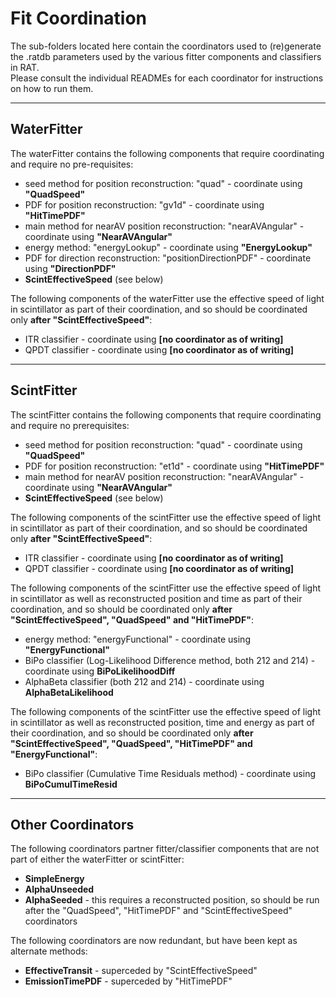 # Fit Coordination
The sub-folders located here contain the coordinators used to (re)generate the .ratdb parameters used by the various fitter components and classifiers in RAT.    
Please consult the individual READMEs for each coordinator for instructions on how to run them.  

-------------------------

## WaterFitter

The waterFitter contains the following components that require coordinating and require no pre-requisites:  

- seed method for position reconstruction: "quad" - coordinate using **"QuadSpeed"**
- PDF for position reconstruction: "gv1d" - coordinate using **"HitTimePDF"**
- main method for nearAV position reconstruction: "nearAVAngular" - coordinate using **"NearAVAngular"**
- energy method: "energyLookup" - coordinate using **"EnergyLookup"**
- PDF for direction reconstruction: "positionDirectionPDF" - coordinate using **"DirectionPDF"**
- **ScintEffectiveSpeed** (see below)

The following components of the waterFitter use the effective speed of light in scintillator as part of their coordination, and so should be coordinated only **after "ScintEffectiveSpeed"**:  

- ITR classifier - coordinate using **[no coordinator as of writing]**
- QPDT classifier - coordinate using **[no coordinator as of writing]**

-------------------------

## ScintFitter

The scintFitter contains the following components that require coordinating and require no prerequisites:  

- seed method for position reconstruction: "quad" - coordinate using **"QuadSpeed"**
- PDF for position reconstruction: "et1d" - coordinate using **"HitTimePDF"**
- main method for nearAV position reconstruction: "nearAVAngular" - coordinate using **"NearAVAngular"**
- **ScintEffectiveSpeed** (see below)

The following components of the scintFitter use the effective speed of light in scintillator as part of their coordination, and so should be coordinated only **after "ScintEffectiveSpeed"**:  

- ITR classifier - coordinate using **[no coordinator as of writing]**
- QPDT classifier - coordinate using **[no coordinator as of writing]**

The following components of the scintFitter use the effective speed of light in scintillator as well as reconstructed position and time as part of their coordination, and so should be coordinated only **after "ScintEffectiveSpeed", "QuadSpeed" and "HitTimePDF"**:  

- energy method: "energyFunctional" - coordinate using **"EnergyFunctional"**
- BiPo classifier (Log-Likelihood Difference method, both 212 and 214) - coordinate using **BiPoLikelihoodDiff**
- AlphaBeta classifier (both 212 and 214) - coordinate using **AlphaBetaLikelihood**

The following components of the scintFitter use the effective speed of light in scintillator as well as reconstructed position, time and energy as part of their coordination, and so should be coordinated only **after "ScintEffectiveSpeed", "QuadSpeed", "HitTimePDF" and "EnergyFunctional"**:  

- BiPo classifier (Cumulative Time Residuals method) - coordinate using **BiPoCumulTimeResid**

-------------------------

## Other Coordinators

The following coordinators partner fitter/classifier components that are not part of either the waterFitter or scintFitter:  

- **SimpleEnergy**
- **AlphaUnseeded**
- **AlphaSeeded** - this requires a reconstructed position, so should be run after the "QuadSpeed", "HitTimePDF" and "ScintEffectiveSpeed" coordinators

The following coordinators are now redundant, but have been kept as alternate methods:  

- **EffectiveTransit** - superceded by "ScintEffectiveSpeed"
- **EmissionTimePDF** - superceded by "HitTimePDF"

